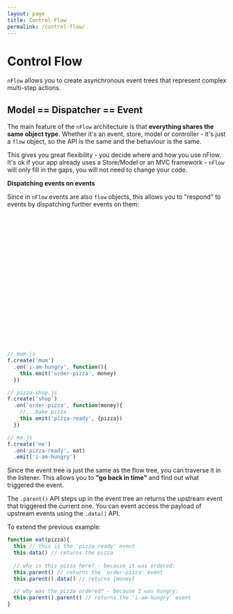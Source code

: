 ```yaml
---
layout: page
title: Control Flow
permalink: /control-flow/
---
```


# Control Flow

`nFlow` allows you to create asynchronous event trees that represent complex multi-step actions.

<figure class='is-full home1' style='min-width:500px;'></figure>
<script type="text/javascript">(function(){
  var f = initTree('.home1')
  var a,b,c,d,e,f
  a = f.emit('actionA')
  
  setTimeout(function(){ b = a.emit('actionB') }, 1000)
  setTimeout(function(){ c = a.emit('actionC') }, 1000)
  setTimeout(function(){ d = b.emit('actionD') }, 3000)
  setTimeout(function(){ e = c.emit('actionE') }, 2000)
  setTimeout(function(){ f = c.emit('actionF') }, 4000)
  
}())</script>


## Model == Dispatcher == Event
The main feature of the `nFlow` architecture is that __everything shares the same object type__. Whether it's an event, store, model or controller - it's just a `flow` object, so the API is the same and the behaviour is the same.

This gives you great flexibility - you decide where and how you use nFlow. It's ok if your app already uses a Store/Model or an MVC framework - `nFlow` will only fill in the gaps, you will not need to change your code.

__Dispatching events on events__

Since in `nFlow` events are also `flow` objects, this allows you to "respond" to events by dispatching further events on them:

<figure class='emit2' style='height:300px;min-width:300px;' ></figure>
<script type="text/javascript">(function(){
  var f = initTree('.emit2')
  var a = f.create('me')

  f.create('mum')
    .on('i-am-hungry', function(){
      var event = this
      setTimeout(function(){
        event.emit('order-pizza')
      },1500)
      })
  f.create('shop')
    .on('order-pizza', function(){
      var event = this
      setTimeout(function(){
        event.emit('pizza-ready', {})
      },1500)
      })
  a
  .on('pizza-ready', function(){})
  .emit('i-am-hungry')

}())</script>

```js
// mum.js
f.create('mum')
  .on('i-am-hungry', function(){
    this.emit('order-pizza', money)
  })

// pizza-shop.js  
f.create('shop')
  .on('order-pizza', function(money){
    //...bake pizza
    this.emit('pizza-ready', {pizza})
  })

// me.js
f.create('me')
  .on('pizza-ready', eat)
  .emit('i-am-hungry')
```

Since the event tree is just the same as the flow tree, you can traverse it in the listener. This allows you to __"go back in time"__ and find out what triggered the event. 

The `.parent()` API steps up in the event tree an returns the upstream event that triggered the current one. You can event access the payload of upstream events using the `.data()` API.

To extend the previous example:

```js
function eat(pizza){
  this // this is the 'pizza-ready' event
  this.data() // returns the pizza
  
  // why is this pizza here? - because it was ordered:
  this.parent() // returns the 'order-pizza' event
  this.parent().data() // returns {money}

  // why was the pizza ordered? - because I was hungry:
  this.parent().parent() // returns the 'i-am-hungry' event
}
```


